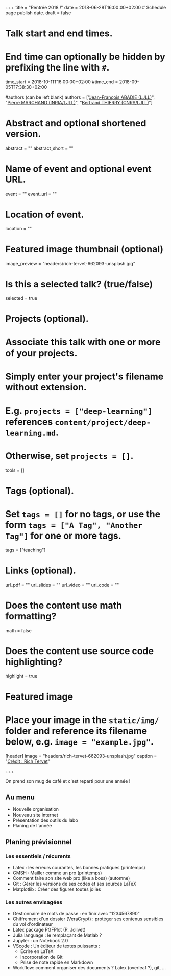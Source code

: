 +++
title = "Rentrée 2018 !"
date = 2018-06-28T16:00:00+02:00  # Schedule page publish date.
draft = false

# Talk start and end times.
#   End time can optionally be hidden by prefixing the line with `#`.
time_start = 2018-10-11T16:00:00+02:00
#time_end = 2018-09-05T17:38:30+02:00

#authors (can be left blank)
authors = ["[Jean-François ABADIE (LJLL)](https://www.ljll.math.upmc.fr/abadiej)", "[Pierre MARCHAND (INRIA/LJLL)](https://www.ljll.math.upmc.fr/marchandp)", "[Bertrand THIERRY (CNRS/LJLL)](https://www.ljll.math.upmc.fr/bthierry)"]

# Abstract and optional shortened version.
abstract = ""
abstract_short = ""

# Name of event and optional event URL.
event = ""
event_url = ""

# Location of event.
location = ""

# Featured image thumbnail (optional)
image_preview = "headers/rich-tervet-662093-unsplash.jpg"

# Is this a selected talk? (true/false)
selected = true

# Projects (optional).
#   Associate this talk with one or more of your projects.
#   Simply enter your project's filename without extension.
#   E.g. `projects = ["deep-learning"]` references `content/project/deep-learning.md`.
#   Otherwise, set `projects = []`.
tools = []

# Tags (optional).
#   Set `tags = []` for no tags, or use the form `tags = ["A Tag", "Another Tag"]` for one or more tags.
tags = ["teaching"]

# Links (optional).
url_pdf = ""
url_slides = ""
url_video = ""
url_code = ""

# Does the content use math formatting?
math = false

# Does the content use source code highlighting?
highlight = true

# Featured image
# Place your image in the `static/img/` folder and reference its filename below, e.g. `image = "example.jpg"`.
[header]
image = "headers/rich-tervet-662093-unsplash.jpg"
caption = "[Crédit : Rich Tervet](https://unsplash.com/photos/q2GNdFmhxx4)"

+++

On prend son mug de café et c'est reparti pour une année !

## Au menu

- Nouvelle organisation
- Nouveau site internet
- Présentation des outils du labo
- Planing de l'année

## Planing prévisionnel

### Les essentiels / récurents

- Latex : les erreurs courantes, les bonnes pratiques (printemps)
- GMSH : Mailler comme un pro (printemps)
- Comment faire son site web pro (like a boss) (automne)
- Git : Gérer les versions de ses codes et ses sources LaTeX
- Matplotlib : Créer des figures toutes jolies

### Les autres envisagées

- Gestionnaire de mots de passe : en finir avec "1234567890"
- Chiffrement d'un dossier (VeraCrypt) : protéger ses contenus sensibles du vol d'ordinateur
- Latex package PGFPlot (P. Jolivet)
- Julia language : le remplaçant de Matlab ?
- Jupyter : un Notebook 2.0
- VScode : Un éditeur de textes puissants :
  - Écrire en LaTeX
  - Incorporation de Git
  - Prise de note rapide en Markdown
- Workflow: comment organiser des documents ? Latex (overleaf ?), git, ...
